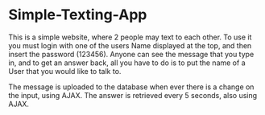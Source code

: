 # Simple-Texting-App
This is a simple website, where 2 people may text to each other.
To use it you must login with one of the users Name displayed at the top, and then insert the password (123456).
Anyone can see the message that you type in, and to get an answer back, all you have to do is to put the name of a User that you would like to talk to.

The message is uploaded to the database when ever there is a change on the input, using AJAX.
The answer is retrieved every 5 seconds, also using AJAX.
